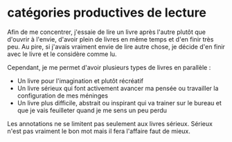 # catégories productives de lecture

Afin de me concentrer, j'essaie de lire un livre après l'autre plutôt que d'ouvrir à l'envie, d'avoir plein de livres en même temps et d'en finir très peu. Au pire, si j'avais vraiment envie de lire autre chose, je décide d'en finir avec le livre et le considère comme lu.

Cependant, je me permet d'avoir plusieurs types de livres en parallèle :

- Un livre pour l'imagination et plutôt récréatif
- Un livre sérieux qui font activement avancer ma pensée ou travailler la configuration de mes méninges
- Un livre plus difficile, abstrait ou inspirant qui va trainer sur le bureau et que je vais feuilleter quand je me sens un peu perdu

Les annotations ne se limitent pas seulement aux livres sérieux. Sérieux n'est pas vraiment le bon mot mais il fera l'affaire faut de mieux.